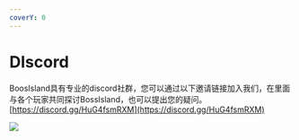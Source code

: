 ```yaml
---
coverY: 0
---
```


# DIscord

&#x20;     BoosIsland具有专业的discord社群，您可以通过以下邀请链接加入我们，在里面与各个玩家共同探讨BossIsland，也可以提出您的疑问。[https://discord.gg/HuG4fsmRXM](https://discord.gg/HuG4fsmRXM)

![](../.gitbook/assets/1642578209\(1\).jpg)
